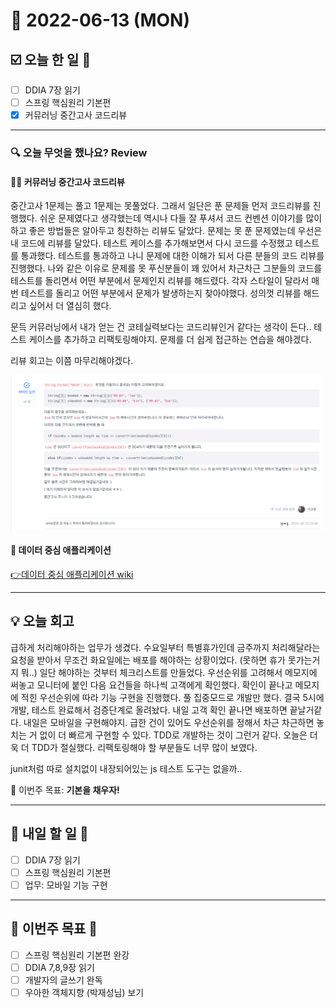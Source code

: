 # 📆 2022-06-13 (MON)
## ☑️ 오늘 한 일 📑
- [ ] DDIA 7장 읽기
- [ ] 스프링 핵심원리 기본편
- [x] 커뮤러닝 중간고사 코드리뷰
***

### 🔍️ 오늘 무엇을 했나요? Review
#### 👩‍💻 커뮤러닝 중간고사 코드리뷰
중간고사 1문제는 풀고 1문제는 못풀었다. 그래서 일단은 푼 문제들 먼저 코드리뷰를 진행했다. 쉬운 문제였다고 생각했는데 역시나 다들 잘 푸셔서
코드 컨벤션 이야기를 많이 하고 좋은 방법들은 알아두고 칭찬하는 리뷰도 달았다. 문제는 못 푼 문제였는데 우선은 내 코드에 리뷰를 달았다. 
테스트 케이스를 추가해보면서 다시 코드를 수정했고 테스트를 통과했다. 테스트를 통과하고 나니 문제에 대한 이해가 되서 다른 분들의 코드 리뷰를 진행했다.
나와 같은 이유로 문제를 못 푸신분들이 꽤 있어서 차근차근 그분들의 코드를 테스트를 돌리면서 어떤 부분에서 문제인지 리뷰를 해드렸다. 
각자 스타일이 달라서 매번 테스트를 돌리고 어떤 부분에서 문제가 발생하는지 찾아야했다. 성의껏 리뷰를 해드리고 싶어서 더 열심히 했다. 

문득 커뮤러닝에서 내가 얻는 건 코테실력보다는 코드리뷰인거 같다는 생각이 든다.. 테스트 케이스를 추가하고 리팩토링해야지. 문제를 더 쉽게 접근하는 연습을 해야겠다.

리뷰 회고는 이쯤 마무리해야겠다.

![리뷰](/img/코드리뷰2주차.png)

#### 📗 데이터 중심 애플리케이션 
   
[👉데이터 중심 애플리케이션 wiki](https://codesoom-bookclub.notion.site/f2e834292817487a8d9429520de81ef1)

***

## 💡 오늘 회고
급하게 처리해야하는 업무가 생겼다. 수요일부터 특별휴가인데 금주까지 처리해달라는 요청을 받아서 무조건 화요일에는 배포를 해야하는 상황이었다. 
(못하면 휴가 못가는거지 뭐..) 
일단 해야하는 것부터 체크리스트를 만들었다. 우선순위를 고려해서 메모지에 써놓고 모니터에 붙인 다음 요건들을 하나씩 고객에게 확인했다. 
확인이 끝나고 메모지에 적힌 우선순위에 따라 기능 구현을 진행했다. 풀 집중모드로 개발만 했다. 결국 5시에 개발, 테스트 완료해서 검증단계로 올려놨다. 
내일 고객 확인 끝나면 배포하면 끝날거같다. 내일은 모바일을 구현해야지. 급한 건이 있어도 우선순위를 정해서 차근 차근하면 놓치는 거 없이 
더 빠르게 구현할 수 있다. TDD로 개발하는 것이 그런거 같다. 오늘은 더욱 더 TDD가 절실했다. 리팩토링해야 할 부분들도 너무 많이 보였다. 

junit처럼 따로 설치없이 내장되어있는 js 테스트 도구는 없을까..


🎯 이번주 목표: **기본을 채우자!**

***

## 🎯 내일 할 일 🎯
- [ ] DDIA 7장 읽기
- [ ] 스프링 핵심원리 기본편
- [ ] 업무: 모바일 기능 구현

***

## 🏁 이번주 목표 🏁
- [ ] 스프링 핵심원리 기본편 완강
- [ ] DDIA 7,8,9장 읽기
- [ ] 개발자의 글쓰기 완독
- [ ] 우아한 객체지향 (박재성님) 보기
